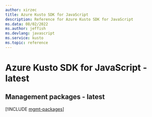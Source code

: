 ```yaml
---
author: xirzec
title: Azure Kusto SDK for JavaScript
description: Reference for Azure Kusto SDK for JavaScript
ms.data: 08/02/2022
ms.author: jeffish
ms.devlang: javascript
ms.service: kusto
ms.topic: reference
---
```

# Azure Kusto SDK for JavaScript - latest

## Management packages - latest
[!INCLUDE [mgmt-packages](kusto-mgmt-index.md)]